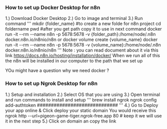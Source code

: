 ### How to set up Docker Desktop for n8n 
1.) Download Docker Desktop
2.) Go to image and terminal 
3.) Run command
'''
mkdir {folder_name} #to create a new folde for n8n project 
cd foldername
pwd #after you get path copy it to use in next command 
docker run -it --rm --name n8n -p 5678:5678 -v {folder_path}:/home/node/.n8n docker.n8n.io/n8nio/n8n
or 
docker volume create {volume_name}
docker run -it --rm --name n8n -p 5678:5678 -v {volume_name}:/home/node/.n8n docker.n8n.io/n8nio/n8n
'''
Note : you can read document about it via this link https://docs.n8n.io/hosting/installation/docker/
When we run all of this the n8n will be installed in our computer to the path that we set up

YOu might have a question why we need docker ? 


### How to set up Ngrok Desktop for n8n 
1.) Setup and installation 
2.) Select OS that you are using 
3.) Open terminal and run commands to install and setup 
'''
brew install ngrok
ngrok config add-authtoken #############################
'''
4.) Go to Deploy your app online & Click deploy your static domain
You would receive this 
ngrok http --url=pigeon-game-tiger.ngrok-free.app 80 # keep it we will use it in the next step 
5.) Click on domain an copy the link 

